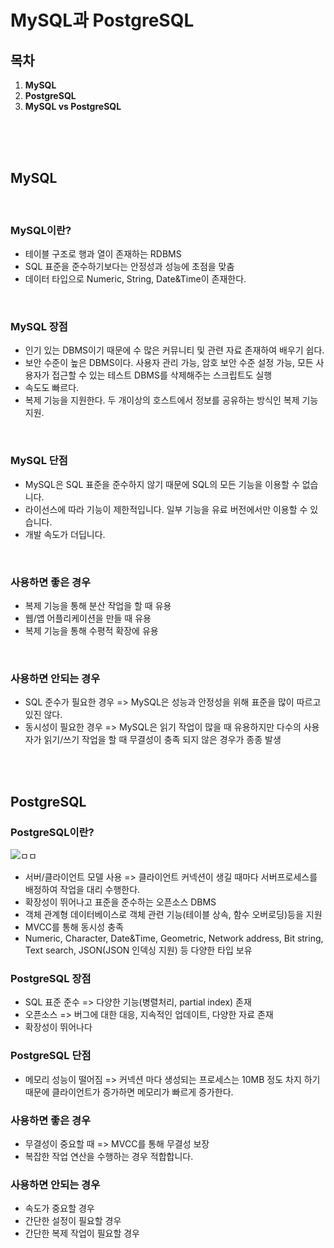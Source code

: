 MySQL과 PostgreSQL
===

## 목차

1. <b>MySQL</b>
2. <b>PostgreSQL</b>
3. <b>MySQL vs PostgreSQL</b>

<br><br><br>

## MySQL

<br>

### MySQL이란?

* 테이블 구조로 행과 열이 존재하는 RDBMS
* SQL 표준을 준수하기보다는 안정성과 성능에 초점을 맞춤
* 데이터 타입으로 Numeric, String, Date&Time이 존재한다.

<br>

### MySQL 장점

* 인기 있는 DBMS이기 때문에 수 많은 커뮤니티 및 관련 자료 존재하여 배우기 쉽다.
* 보안 수준이 높은 DBMS이다. 사용자 관리 가능, 암호 보안 수준 설정 가능, 모든 사용자가 접근할 수 있는 테스트 DBMS를 삭제해주는 스크립트도 실행
* 속도도 빠르다.
* 복제 기능을 지원한다. 두 개이상의 호스트에서 정보를 공유하는 방식인 복제 기능 지원.

<br>

### MySQL 단점

* MySQL은 SQL 표준을 준수하지 않기 때문에 SQL의 모든 기능을 이용할 수 없습니다.
* 라이선스에 따라 기능이 제한적입니다. 일부 기능을 유료 버전에서만 이용할 수 있습니다.
* 개발 속도가 더딥니다.

<br>

### 사용하면 좋은 경우

* 복제 기능을 통해 분산 작업을 할 때 유용
* 웹/앱 어플리케이션을 만들 때 유용
* 복제 기능을 통해 수평적 확장에 유용

<br>

### 사용하면 안되는 경우

* SQL 준수가 필요한 경우 => MySQL은 성능과 안정성을 위해 표준을 많이 따르고 있진 않다.
* 동시성이 필요한 경우 => MySQL은 읽기 작업이 많을 때 유용하지만 다수의 사용자가 읽기/쓰기 작업을 할 때 무결성이 충족 되지 않은 경우가 종종 발생

<br><br>

## PostgreSQL

### PostgreSQL이란?

![ㅁㅁ](https://img1.daumcdn.net/thumb/R1280x0/?scode=mtistory2&fname=https%3A%2F%2Fblog.kakaocdn.net%2Fdn%2Fn5IKO%2FbtqDg5Ew7cO%2Fgz2OTrYjPsWno47wwKwyVK%2Fimg.png)

* 서버/클라이언트 모델 사용 => 클라이언트 커넥션이 생길 때마다 서버프로세스를 배정하여 작업을 대리 수행한다.
* 확장성이 뛰어나고 표준을 준수하는 오픈소스 DBMS
* 객체 관계형 데이터베이스로 객체 관련 기능(테이블 상속, 함수 오버로딩)등을 지원
* MVCC를 통해 동시성 충족
* Numeric, Character, Date&Time, Geometric, Network address, Bit string, Text search, JSON(JSON 인덱싱 지원) 등 다양한 타입 보유

### PostgreSQL 장점

* SQL 표준 준수 => 다양한 기능(병렬처리, partial index) 존재
* 오픈소스 => 버그에 대한 대응, 지속적인 업데이트, 다양한 자료 존재
* 확장성이 뛰어나다

### PostgreSQL 단점

* 메모리 성능이 떨어짐 => 커넥션 마다 생성되는 프로세스는 10MB 정도 차지 하기 때문에 클라이언트가 증가하면 메모리가 빠르게 증가한다.

### 사용하면 좋은 경우

* 무결성이 중요할 때 => MVCC를 통해 무결성 보장
* 복잡한 작업 연산을 수행하는 경우 적합합니다.

### 사용하면 안되는 경우

* 속도가 중요할 경우
* 간단한 설정이 필요할 경우
* 간단한 복제 작업이 필요할 경우